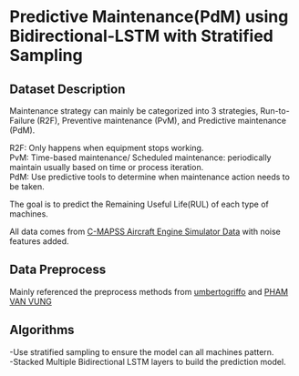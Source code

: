 # Predictive Maintenance(PdM) using Bidirectional-LSTM with Stratified Sampling
## Dataset Description

Maintenance strategy can mainly be categorized into 3 strategies, Run-to-Failure (R2F), Preventive maintenance (PvM), and Predictive maintenance (PdM).

R2F: Only happens when equipment stops working.<br>
PvM: Time-based maintenance/ Scheduled maintenance: periodically maintain usually based on time or process iteration.<br>
PdM: Use predictive tools to determine when maintenance action needs to be taken.

The goal is to predict the Remaining Useful Life(RUL) of each type of machines.

All data comes from [C-MAPSS Aircraft Engine Simulator Data](https://data.nasa.gov/dataset/C-MAPSS-Aircraft-Engine-Simulator-Data/xaut-bemq) with noise features added.

## Data Preprocess
Mainly referenced the preprocess methods from [umbertogriffo](https://github.com/umbertogriffo/Predictive-Maintenance-using-LSTM) and [PHAM VAN VUNG](https://www.kaggle.com/code/phamvanvung/cmapss)

## Algorithms
-Use stratified sampling to ensure the model can all machines pattern.<br> 
-Stacked Multiple Bidirectional LSTM layers to build the prediction model.




